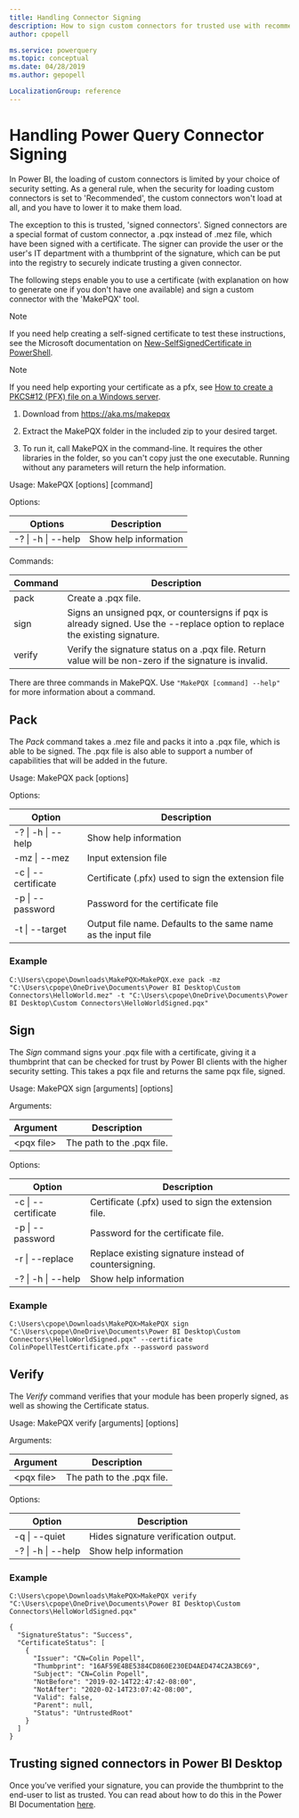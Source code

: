 ```yaml
---
title: Handling Connector Signing
description: How to sign custom connectors for trusted use with recommended security levels
author: cpopell

ms.service: powerquery
ms.topic: conceptual
ms.date: 04/28/2019
ms.author: gepopell

LocalizationGroup: reference
---
```


# Handling Power Query Connector Signing 

In Power BI, the loading of custom connectors is limited by your choice of security setting. As a general rule, when the security for loading custom connectors is set to 'Recommended', the custom connectors won't load at all, and you have to lower it to make them load.

The exception to this is trusted, 'signed connectors'. Signed connectors are a special format of custom connector, a .pqx instead of .mez file, which have been signed with a certificate. The signer can provide the user or the user's IT department with a thumbprint of the signature, which can be put into the registry to securely indicate trusting a given connector.

The following steps enable you to use a certificate (with explanation on how to generate one if you don't have one available) and sign a custom connector with the 'MakePQX' tool.

>[!Note]
> If you need help creating a self-signed certificate to test these instructions, see the Microsoft documentation on [New-SelfSignedCertificate in PowerShell](https://docs.microsoft.com/powershell/module/pkiclient/new-selfsignedcertificate?view=win10-ps). 

>[!Note]
> If you need help exporting your certificate as a pfx, see [How to create a PKCS#12 (PFX) file on a Windows server](https://knowledge.digicert.com/solution/SO26065.html). 

1. Download from https://aka.ms/makepqx

2. Extract the MakePQX folder in the included zip to your desired target. 

3. To run it, call MakePQX in the command-line. It requires the other libraries in the folder, so you can't copy just the one executable. Running without any parameters will return the help information. 

Usage: MakePQX [options] [command] 

Options: 

| Options | Description |
|---------|-------------|
|  -?  \| -h \| --help | Show help information |

Commands: 

| Command | Description |
|---------|-------------|
|  pack |   Create a .pqx file. |
|  sign |   Signs an unsigned pqx, or countersigns if pqx is already signed. Use the --replace option to replace the existing signature. |
|  verify | Verify the signature status on a .pqx file. Return value will be non-zero if the signature is invalid. |

 
There are three commands in MakePQX. Use ```"MakePQX [command] --help"``` for more information about a command. 

## Pack 

The _Pack_ command takes a .mez file and packs it into a .pqx file, which is able to be signed. The .pqx file is also able to support a number of capabilities that will be added in the future.

Usage: MakePQX pack \[options\] 

Options: 

| Option | Description |
|--------|-------------|
|  -?  \| -h \| --help |   Show help information |
|  -mz \| --mez |         Input extension file |
|  -c  \| --certificate | Certificate (.pfx) used to sign the extension file |
|  -p  \| --password |    Password for the certificate file |
|  -t  \| --target |      Output file name. Defaults to the same name as the input file |

### Example 

```
C:\Users\cpope\Downloads\MakePQX>MakePQX.exe pack -mz "C:\Users\cpope\OneDrive\Documents\Power BI Desktop\Custom Connectors\HelloWorld.mez" -t "C:\Users\cpope\OneDrive\Documents\Power BI Desktop\Custom Connectors\HelloWorldSigned.pqx"
```

## Sign 

The _Sign_ command signs your .pqx file with a certificate, giving it a thumbprint that can be checked for trust by Power BI clients with the higher security setting. This takes a pqx file and returns the same pqx file, signed.

Usage: MakePQX sign \[arguments\] \[options\] 

Arguments: 

| Argument   | Description                |
|------------|----------------------------|
| \<pqx file\> | The path to the .pqx file. | 

Options:

| Option | Description |
|--------|-------------|
|  -c  \| --certificate | Certificate (.pfx) used to sign the extension file. |
| -p  \| --password |    Password for the certificate file. |
|  -r \| --replace   |    Replace existing signature instead of countersigning. |
|  -?  \| -h \| --help |   Show help information |

### Example 

```
C:\Users\cpope\Downloads\MakePQX>MakePQX sign "C:\Users\cpope\OneDrive\Documents\Power BI Desktop\Custom Connectors\HelloWorldSigned.pqx" --certificate ColinPopellTestCertificate.pfx --password password
```

## Verify 

The _Verify_ command verifies that your module has been properly signed, as well as showing the Certificate status.

Usage: MakePQX verify \[arguments\] \[options\] 

Arguments: 

| Argument   | Description                |
|------------|----------------------------|
| \<pqx file\> | The path to the .pqx file. | 

Options: 

| Option             | Description                           |
|--------------------|---------------------------------------|
| -q \| --quiet      | Hides signature verification output.  |
| -? \| -h \| --help | Show help information                 |

### Example 

```
C:\Users\cpope\Downloads\MakePQX>MakePQX verify "C:\Users\cpope\OneDrive\Documents\Power BI Desktop\Custom Connectors\HelloWorldSigned.pqx" 

{ 
  "SignatureStatus": "Success", 
  "CertificateStatus": [ 
    { 
      "Issuer": "CN=Colin Popell", 
      "Thumbprint": "16AF59E4BE5384CD860E230ED4AED474C2A3BC69", 
      "Subject": "CN=Colin Popell", 
      "NotBefore": "2019-02-14T22:47:42-08:00", 
      "NotAfter": "2020-02-14T23:07:42-08:00", 
      "Valid": false, 
      "Parent": null, 
      "Status": "UntrustedRoot" 
    } 
  ] 
} 
```

## Trusting signed connectors in Power BI Desktop

Once you’ve verified your signature, you can provide the thumbprint to the end-user to list as trusted. You can read about how to do this in the Power BI Documentation [here](https://docs.microsoft.com/power-bi/desktop-trusted-third-party-connectors).
